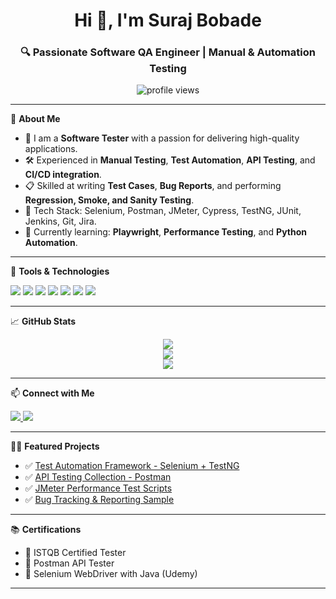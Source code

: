 <h1 align="center">Hi 👋, I'm Suraj Bobade</h1>
<h3 align="center">🔍 Passionate Software QA Engineer | Manual & Automation Testing</h3>

<p align="center">
  <img src="https://komarev.com/ghpvc/?username=your-username&label=Profile%20views&color=0e75b6&style=flat" alt="profile views" />
</p>

---

🧪 **About Me**  
- 🎯 I am a **Software Tester** with a passion for delivering high-quality applications.  
- 🛠️ Experienced in **Manual Testing**, **Test Automation**, **API Testing**, and **CI/CD integration**.  
- 📋 Skilled at writing **Test Cases**, **Bug Reports**, and performing **Regression, Smoke, and Sanity Testing**.  
- 🧰 Tech Stack: Selenium, Postman, JMeter, Cypress, TestNG, JUnit, Jenkins, Git, Jira.  
- 🌱 Currently learning: **Playwright**, **Performance Testing**, and **Python Automation**.

---

💼 **Tools & Technologies**

<p>
  <img src="https://img.shields.io/badge/Java-ED8B00?style=for-the-badge&logo=java&logoColor=white" />
  <img src="https://img.shields.io/badge/Selenium-43B02A?style=for-the-badge&logo=selenium&logoColor=white" />
  <img src="https://img.shields.io/badge/Postman-FF6C37?style=for-the-badge&logo=postman&logoColor=white" />
  <img src="https://img.shields.io/badge/JMeter-D22128?style=for-the-badge&logo=apachejmeter&logoColor=white" />
  <img src="https://img.shields.io/badge/Cypress-17202C?style=for-the-badge&logo=cypress&logoColor=white" />
  <img src="https://img.shields.io/badge/Git-F05032?style=for-the-badge&logo=git&logoColor=white" />
  <img src="https://img.shields.io/badge/JIRA-0052CC?style=for-the-badge&logo=jira&logoColor=white" />
</p>

---

📈 **GitHub Stats**

<p align="center">
  <img src="https://github-readme-stats.vercel.app/api?username=your-username&show_icons=true&theme=tokyonight" />
  <br />
  <img src="https://github-readme-streak-stats.herokuapp.com/?user=your-username&theme=tokyonight" />
  <br />
  <img src="https://github-readme-stats.vercel.app/api/top-langs/?username=your-username&layout=compact&theme=tokyonight" />
</p>

---

📫 **Connect with Me**

<p>
  <a href="https://linkedin.com/in/your-linkedin" target="_blank">
    <img src="https://img.shields.io/badge/LinkedIn-0077B5?style=for-the-badge&logo=linkedin&logoColor=white" />
  </a>
  <a href="mailto:your.email@example.com">
    <img src="https://img.shields.io/badge/Gmail-D14836?style=for-the-badge&logo=gmail&logoColor=white" />
  </a>
</p>

---

👨‍💻 **Featured Projects**

- ✅ [Test Automation Framework - Selenium + TestNG](https://github.com/your-username/selenium-testng-framework)  
- ✅ [API Testing Collection - Postman](https://github.com/your-username/postman-api-tests)  
- ✅ [JMeter Performance Test Scripts](https://github.com/your-username/jmeter-performance-tests)  
- ✅ [Bug Tracking & Reporting Sample](https://github.com/your-username/sample-bug-reports)  

---

📚 **Certifications**  
- 🏅 ISTQB Certified Tester  
- 🏅 Postman API Tester  
- 🏅 Selenium WebDriver with Java (Udemy)

---


